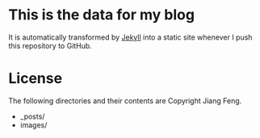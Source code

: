 This is the data for my blog
============================
It is automatically transformed by [Jekyll][] into a static site whenever I
push this repository to GitHub.

License
=======
The following directories and their contents are Copyright Jiang Feng.

* _posts/
* images/

[Jekyll]:http://github.com/mojombo/jekyll
